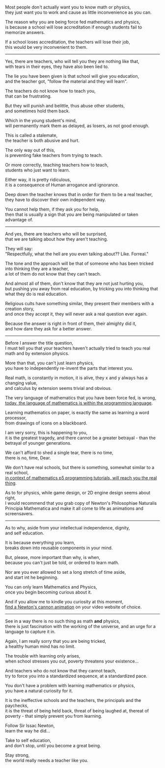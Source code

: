 Most people don't actually want you to know math or physics,\
they just want you to work and cause as little inconvenience as you can.

The reason why you are being force fed mathematics and physics,\
is because a school will lose accreditation if enough students fail to memorize answers.

If a school loses accreditation, the teachers will lose their job,\
this would be very inconvenient to them.

---

Yes, there are teachers, who will tell you they are nothing like that,\
with tears in their eyes, they have also been lied to.

The lie you have been given is that school will give you education,\
and the teacher got, "follow the material and they will learn".

The teachers do not know how to teach you,\
that can be frustrating.

But they will punish and belittle, thus abuse other students,\
and sometimes hold them back.

Which in the young student's mind,\
will permanently mark them as delayed, as losers, as not good enough.

This is called a stalemate,\
the teacher is both abusive and hurt.

The only way out of this,\
is preventing fake teachers from trying to teach.

Or more correctly, teaching teachers how to teach,\
students who just want to learn.

Either way, it is pretty ridiculous,\
it is a consequence of Human arrogance and ignorance.

Deep down the teacher knows that in order for them to be a real teacher,\
they have to discover their own independent way.

You cannot help them, if they ask you for help,\
then that is usually a sign that you are being manipulated or taken advantage of.

---

And yes, there are teachers who will be surprised,\
that we are talking about how they aren't teaching.

They will say:\
"Respectfully, what the hell are you even talking about?? Like. Forreal."

The tone and the approach will be that of someone who has been tricked into thinking they are a teacher,\
a lot of them do not know that they can't teach.

And almost all of them, don't know that they are not just hurting you,\
but pushing you away from real education, by tricking you into thinking that what they do is real education.

Religious cults have something similar, they present their members with a creation story,\
and once they accept it, they will never ask a real question ever again.

Because the answer is right in front of them, their almighty did it,\
and how dare they ask for a better answer.

---

Before I answer the title question,\
I must tell you that your teachers haven't actually tried to teach you real math and by extension physics.

More than that, you can't just learn physics,\
you have to independently re-invent the parts that interest you.

Real math, is constantly in motion, it is alive, they x and y always has a changing value,\
and calculus by extension seems trivial and obvious.

The very language of mathematics that you have been force fed, is wrong,\
[today, the language of mathematics is within the programming language](https://github.com/Jam3/math-as-code).

Learning mathematics on paper, is exactly the same as learning a word processor,\
from drawings of icons on a blackboard.

I am very sorry, this is happening to you,\
it is the greatest tragedy, and there cannot be a greater betrayal - than the betrayal of younger generations.

We can't afford to shed a single tear, there is no time,\
there is no, time, Dear.

We don't have real schools, but there is something, somewhat similar to a real school,\
[in context of mathematics p5 programming tutorials, will reach you the real thing](https://www.youtube.com/watch?v=HerCR8bw_GE\&list=PLRqwX-V7Uu6Zy51Q-x9tMWIv9cueOFTFA).

As to for physics, while game design, or 2D engine design seems about right,\
I would recommend that you grab copy of Newton's Philosophiae Naturalis Principia Mathematica and make it all come to life as animations and screensavers.

---

As to why, aside from your intellectual independence, dignity,\
and self education.

It is because everything you learn,\
breaks down into reusable components in your mind.

But, please, more important than why, is when,\
because you can't just be told, or ordered to learn math.

Nor are you ever allowed to set a long stretch of time aside,\
and start int he beginning.

You can only learn Mathematics and Physics,\
once you begin becoming curious about it.

And if you allow me to kindle you curiosity at this moment,\
[find a Newton's cannon animation](https://www.youtube.com/watch?v=WYbTki3Mbd0) on your video website of choice.

---

See in a way there is no such thing as math **and** physics,\
there is just fascination with the working of the universe, and an urge for a language to capture it in.

Again, I am really sorry that you are being tricked,\
a healthy human mind has no limit.

The trouble with learning only arises,\
when school stresses you out, poverty threatens your existence...

And teachers who do not know that they cannot teach,\
try to force you into a standardized sequence, at a standardized pace.

You don't have a problem with learning mathematics or physics,\
you have a natural curiosity for it.

It is the ineffective schools and the teachers, the principals and the paychecks,\
it is the threat of being held back, threat of being laughed at, thereat of poverty - that simply prevent you from learning.

Follow Sir Issac Newton,\
learn the way he did...

Take to self education,\
and don't stop, until you become a great being.

Stay strong,\
the world really needs a teacher like you.
